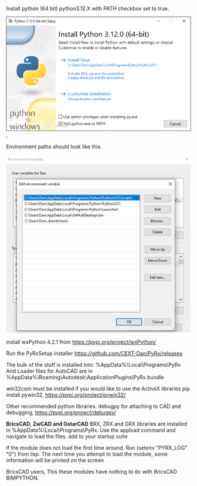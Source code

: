 Install python (64 bit) python3.12.X with PATH checkbox set to true.

![Python install](https://github.com/CEXT-Dan/PyRx/blob/main/pyinstall.png), 

Environment paths should look like this

![Environment](https://github.com/CEXT-Dan/PyRx/blob/main/env.png)

install wxPython 4.2.1 from https://pypi.org/project/wxPython/

Run the PyRxSetup installer https://github.com/CEXT-Dan/PyRx/releases

The bulk of the stuff is installed into:
%AppData%\Local\Programs\PyRx
And
Loader files for AutoCAD are in %AppData%\Roaming\Autodesk\ApplicationPlugins\PyRx.bundle

win32com must be installed if you would like to use the ActiveX libraries
pip install pywin32, https://pypi.org/project/pywin32/

Other recommended python libraries.
debugpy for attaching to CAD and debugging, https://pypi.org/project/debugpy/
 


****BricsCAD, ZwCAD and GstarCAD****
BRX, ZRX and GRX libraries are installed in %AppData%\Local\Programs\PyRx. Use the appload command and navigate to load the files. 
add to your startup suite

If the module does not load the first time around. Run (setenv "PYRX_LOG" "0") from lisp.
The next time you attempt to load the module, some information will be printed on the screen  

BricsCAD users,
This these modules have nothing to do with BricsCAD BIMPYTHON.
